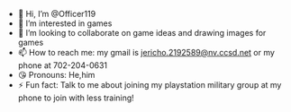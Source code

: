 - 👋 Hi, I’m @Officer119
- 👀 I’m interested in games
- 💞️ I’m looking to collaborate on game ideas and drawing images for games
- 📫 How to reach me: my gmail is jericho.2192589@nv.ccsd.net or my phone at 702-204-0631
- 😘 Pronouns: He,him
- ⚡ Fun fact: Talk to me about joining my playstation military group at my phone to join with less training!

<!---
Officer119/Officer119 is a ✨ special ✨ repository because its `README.md` (this file) appears on your GitHub profile.
You can click the Preview link to take a look at your changes.
--->

